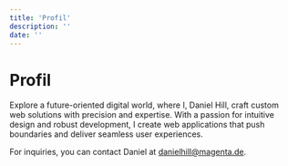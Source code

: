 ```yaml
---
title: 'Profil'
description: ''
date: ''
---
```


# Profil

Explore a future-oriented digital world, where I, Daniel Hill, craft custom web solutions with precision and expertise. With a passion for intuitive design and robust development, I create web applications that push boundaries and deliver seamless user experiences.

For inquiries, you can contact Daniel at <danielhill@magenta.de>.